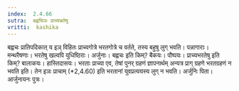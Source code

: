 ```yaml
---
index:  2.4.66
sutra:  बह्वचिञः प्राच्यभ्रतेषु
vritti:  kashika 
---
```


बह्वचः प्रातिपदिकात् य इञ् विहितः प्राच्यगोत्रे भरतगोत्रे च वर्तते, तस्य बहुषु लुग् भवति। पन्नागाराः। मन्थरैषणाः। भरतेषु खल्वपि युधिष्ठिराः। अर्जुनाः। बह्वचः इति किम्? बैकयः। पौष्पयः। प्राच्यभरतेषु इति किम्? बालाकयः। हास्तिदासयः। भरताः प्राच्या एव, तेषां पुनर् ग्रहणं ज्ञापनार्थम् अन्यत्र प्राग् ग्रहणे भरतग्रहणं न भवति इति। तेन इञः प्राचाम् (*2,4.60) इति भरतानां युवप्रत्ययस्य लुग् न भवति। अर्जुनिः पिता। आर्जुनायनः पुत्रः।

